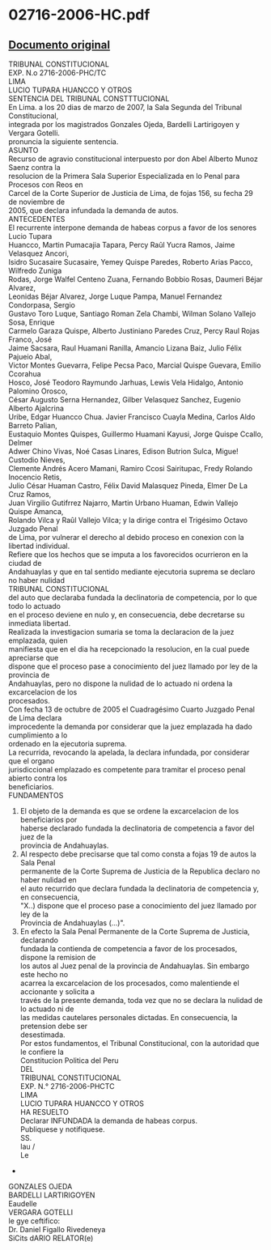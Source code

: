 
02716-2006-HC.pdf
=================
  
[Documento original](https://tc.gob.pe/jurisprudencia/2007/02716-2006-HC.pdf)  
---  
TRIBUNAL CONSTITUCIONAL  
EXP. N.o 2716-2006-PHC/TC  
LIMA  
LUCIO TUPARA HUANCCO Y OTROS  
SENTENCIA DEL TRIBUNAL CONSTTTUCIONAL  
En Lima. a los 20 dias de marzo de 2007, la Sala Segunda del Tribunal Constitucional,  
integrada por los magistrados Gonzales Ojeda, Bardelli Lartirigoyen y Vergara Gotelli.  
pronuncia la siguiente sentencia.  
ASUNTO  
Recurso de agravio constitucional interpuesto por don Abel Alberto Munoz Saenz contra la  
resolucion de la Primera Sala Superior Especializada en lo Penal para Procesos con Reos en  
Carcel de la Corte Superior de Justicia de Lima, de fojas 156, su fecha 29 de noviembre de  
2005, que declara infundada la demanda de autos.  
ANTECEDENTES  
El recurrente interpone demanda de habeas corpus a favor de los senores Lucio Tupara  
Huancco, Martin Pumacajia Tapara, Percy Raûl Yucra Ramos, Jaime Velasquez Ancori,  
Isidro Sucasaire Sucasaire, Yemey Quispe Paredes, Roberto Arias Pacco, Wilfredo Zuniga  
Rodas, Jorge Walfel Centeno Zuana, Fernando Bobbio Rosas, Daumeri Béjar Alvarez,  
Leonidas Béjar Alvarez, Jorge Luque Pampa, Manuel Fernandez Condorpasa, Sergio  
Gustavo Toro Luque, Santiago Roman Zela Chambi, Wilman Solano Vallejo Sosa, Enrique  
Carmelo Garaza Quispe, Alberto Justiniano Paredes Cruz, Percy Raul Rojas Franco, José  
Jaime Sacsara, Raul Huamani Ranilla, Amancio Lizana Baiz, Julio Félix Pajueio Abal,  
Victor Montes Guevarra, Felipe Pecsa Paco, Marcial Quispe Guevara, Emilio Ccorahua  
Hosco, José Teodoro Raymundo Jarhuas, Lewis Vela Hidalgo, Antonio Palomino Orosco,  
César Augusto Serna Hernandez, Gilber Velasquez Sanchez, Eugenio Alberto Ajalcrina  
Uribe, Edgar Huancco Chua. Javier Francisco Cuayla Medina, Carlos Aldo Barreto Palian,  
Eustaquio Montes Quispes, Guillermo Huamani Kayusi, Jorge Quispe Ccallo, Delmer  
Adwer Chino Vivas, Noé Casas Linares, Edison Butrion Sulca, Migue! Custodio Nieves,  
Clemente Andrés Acero Mamani, Ramiro Ccosi Sairitupac, Fredy Rolando Inocencio Retis,  
Julio César Huaman Castro, Félix David Malasquez Pineda, Elmer De La Cruz Ramos,  
Juan Virgilio Gutifrrez Najarro, Martin Urbano Huaman, Edwin Vallejo Quispe Amanca,  
Rolando Vilca y Raûl Vallejo Vilca; y la dirige contra el Trigésimo Octavo Juzgado Penal  
de Lima, por vulnerar el derecho al debido proceso en conexion con la libertad individual.  
Refiere que los hechos que se imputa a los favorecidos ocurrieron en la ciudad de  
Andahuaylas y que en tal sentido mediante ejecutoria suprema se declaro no haber nulidad  
TRIBUNAL CONSTITUCIONAL  
del auto que declaraba fundada la declinatoria de competencia, por lo que todo lo actuado  
en el proceso deviene en nulo y, en consecuencia, debe decretarse su inmediata libertad.  
Realizada la investigacion sumaria se toma la declaracion de la juez emplazada, quien  
manifiesta que en el dia ha recepcionado la resolucion, en la cual puede apreciarse que  
dispone que el proceso pase a conocimiento del juez llamado por ley de la provincia de  
Andahuaylas, pero no dispone la nulidad de lo actuado ni ordena la excarcelacion de los  
procesados.  
Con fecha 13 de octubre de 2005 el Cuadragésimo Cuarto Juzgado Penal de Lima declara  
improcedente la demanda por considerar que la juez emplazada ha dado cumplimiento a lo  
ordenado en la ejecutoria suprema.  
La recurrida, revocando la apelada, la declara infundada, por considerar que el organo  
jurisdiccional emplazado es competente para tramitar el proceso penal abierto contra los  
beneficiarios.  
FUNDAMENTOS  
1. El objeto de la demanda es que se ordene la excarcelacion de los beneficiarios por  
haberse declarado fundada la declinatoria de competencia a favor del juez de la  
provincia de Andahuaylas.  
2. Al respecto debe precisarse que tal como consta a fojas 19 de autos la Sala Penal  
permanente de la Corte Suprema de Justicia de la Republica declaro no haber nulidad en  
el auto recurrido que declara fundada la declinatoria de competencia y, en consecuencia,  
"X..) dispone que el proceso pase a conocimiento del juez llamado por ley de la  
Provincia de Andahuaylas (...)".  
3. En efecto la Sala Penal Permanente de la Corte Suprema de Justicia, declarando  
fundada la contienda de competencia a favor de los procesados, dispone la remision de  
los autos al Juez penal de la provincia de Andahuaylas. Sin embargo este hecho no  
acarrea la excarcelacion de los procesados, como malentiende el accionante y solicita a  
través de la presente demanda, toda vez que no se declara la nulidad de lo actuado ni de  
las medidas cautelares personales dictadas. En consecuencia, la pretension debe ser  
desestimada.  
Por estos fundamentos, el Tribunal Constitucional, con la autoridad que le confiere la  
Constitucion Politica del Peru  
DEL  
TRIBUNAL CONSTITUCIONAL  
EXP. N.° 2716-2006-PHCTC  
LIMA  
LUCIO TUPARA HUANCCO Y OTROS  
HA RESUELTO  
Declarar INFUNDADA la demanda de habeas corpus.  
Publiquese y notifiquese.  
SS.  
lau /  
Le  
-  
GONZALES OJEDA  
BARDELLI LARTIRIGOYEN  
Eaudelle  
VERGARA GOTELLI  
le gye ceftifico:  
Dr. Daniel Figallo Rivedeneya  
SiCits dARIO RELATOR(e)